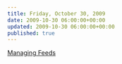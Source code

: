 ```yaml
---
title: Friday, October 30, 2009
date: 2009-10-30 06:00:00+00:00
updated: 2009-10-30 06:00:00+00:00
published: true
---
```


[Managing Feeds](/managing-feeds/)

